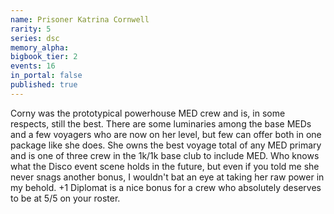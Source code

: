 ```yaml
---
name: Prisoner Katrina Cornwell
rarity: 5
series: dsc
memory_alpha:
bigbook_tier: 2
events: 16
in_portal: false
published: true
---
```


Corny was the prototypical powerhouse MED crew and is, in some respects, still the best. There are some luminaries among the base MEDs and a few voyagers who are now on her level, but few can offer both in one package like she does. She owns the best voyage total of any MED primary and is one of three crew in the 1k/1k base club to include MED. Who knows what the Disco event scene holds in the future, but even if you told me she never snags another bonus, I wouldn't bat an eye at taking her raw power in my behold. +1 Diplomat is a nice bonus for a crew who absolutely deserves to be at 5/5 on your roster.
